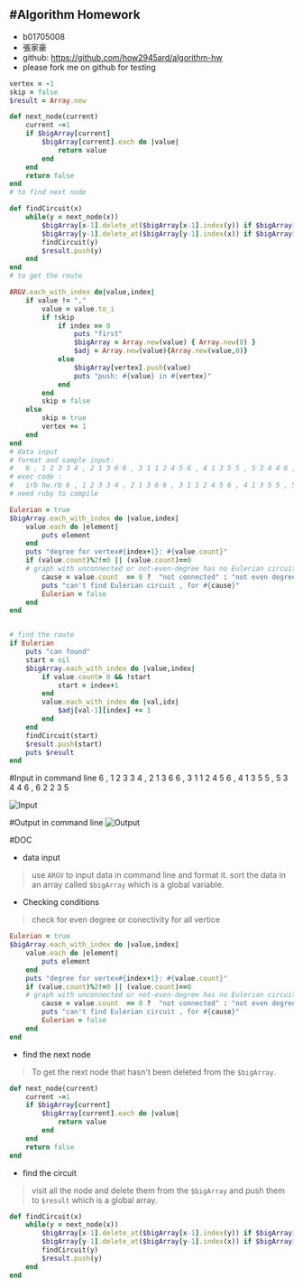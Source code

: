 #Algorithm Homework
---
- b01705008
- 張家豪
- github: https://github.com/how2945ard/algorithm-hw
- please fork me on github for testing
```ruby
vertex = -1
skip = false
$result = Array.new

def next_node(current)
	current -=1
	if $bigArray[current]
		$bigArray[current].each do |value|
			return value
		end
	end
	return false
end
# to find next node

def findCircuit(x)
	while(y = next_node(x))
		$bigArray[x-1].delete_at($bigArray[x-1].index(y)) if $bigArray[x-1].index(y)
		$bigArray[y-1].delete_at($bigArray[y-1].index(x)) if $bigArray[y-1].index(x) if x!= y
		findCircuit(y)
		$result.push(y)
	end
end
# to get the route

ARGV.each_with_index do|value,index|
	if value != ","
		value = value.to_i
		if !skip
			if index == 0
				puts "first"
				$bigArray = Array.new(value) { Array.new(0) }
				$adj = Array.new(value){Array.new(value,0)}
			else
				$bigArray[vertex].push(value)
				puts "push: #{value} in #{vertex}"
			end
		end
		skip = false
	else
		skip = true
		vertex += 1
	end
end
# data input
# format and sample input:
#  	6 , 1 2 3 3 4 , 2 1 3 6 6 , 3 1 1 2 4 5 6 , 4 1 3 5 5 , 5 3 4 4 6 , 6 2 2 3 5
# exec code :
# 	irb hw.rb 6 , 1 2 3 3 4 , 2 1 3 6 6 , 3 1 1 2 4 5 6 , 4 1 3 5 5 , 5 3 4 4 6 , 6 2 2 3 5
# need ruby to compile

Eulerian = true
$bigArray.each_with_index do |value,index|
	value.each do |element|
		puts element
	end
	puts "degree for vertex#{index+1}: #{value.count}"
	if (value.count)%2!=0 || (value.count)==0
	# graph with unconnected or not-even-degree has no Eulerian circuit
		cause = value.count  == 0 ?  "not connected" : "not even degree"
		puts "can't find Eulerian circuit , for #{cause}"
		Eulerian = false
	end
end


# find the route
if Eulerian
	puts "can found"
	start = nil
	$bigArray.each_with_index do |value,index|
		if value.count> 0 && !start
			start = index+1
		end
		value.each_with_index do |val,idx|
			$adj[val-1][index] += 1
		end
	end
	findCircuit(start)
	$result.push(start)
	puts $result
end
```
#Input in command line
6 , 1 2 3 3 4 , 2 1 3 6 6 , 3 1 1 2 4 5 6 , 4 1 3 5 5 , 5 3 4 4 6 , 6 2 2 3 5

![Input][1]


#Output in command line
![Output][2]


#DOC
- data input
>  use `ARGV` to input data in command line and format it.
>  sort the data in an array called `$bigArray` which is a global variable.

- Checking conditions
> check for even degree or conectivity for all vertice
```ruby
Eulerian = true
$bigArray.each_with_index do |value,index|
    value.each do |element|
        puts element
    end
    puts "degree for vertex#{index+1}: #{value.count}"
    if (value.count)%2!=0 || (value.count)==0
    # graph with unconnected or not-even-degree has no Eulerian circuit
        cause = value.count  == 0 ?  "not connected" : "not even degree"
        puts "can't find Eulerian circuit , for #{cause}"
        Eulerian = false
    end
end
```
- find the next node
> To get the next node that hasn't been deleted from the `$bigArray`.
```ruby
def next_node(current)
	current -=1
	if $bigArray[current]
		$bigArray[current].each do |value|
			return value
		end
	end
	return false
end
```

- find the circuit
> visit all the node and delete them from the `$bigArray` and push them to `$result` which is a global array.
```ruby
def findCircuit(x)
	while(y = next_node(x))
		$bigArray[x-1].delete_at($bigArray[x-1].index(y)) if $bigArray[x-1].index(y)
		$bigArray[y-1].delete_at($bigArray[y-1].index(x)) if $bigArray[y-1].index(x) if x!= y
		findCircuit(y)
		$result.push(y)
	end
end
```

  [1]: https://raw.githubusercontent.com/how2945ard/algorithm-hw/master/Screenshot%20from%202014-06-10%2011:16:08.png
  [2]: https://raw.githubusercontent.com/how2945ard/algorithm-hw/master/Screenshot%20from%202014-06-10%2011:15:30.png
